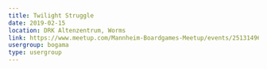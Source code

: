 ```yaml
---
title: Twilight Struggle
date: 2019-02-15
location: DRK Altenzentrum, Worms
link: https://www.meetup.com/Mannheim-Boardgames-Meetup/events/251314966/
usergroup: bogama
type: usergroup
---
```

